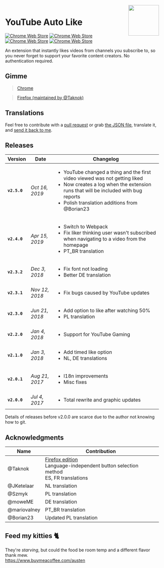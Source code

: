 <img width="100" height="100" src="https://i.imgur.com/CwAIwN6.png" align="right" />

# YouTube Auto Like

[![Chrome Web Store](	https://img.shields.io/chrome-web-store/v/loodalcnddclgnfekfomcoiipiohcdim.svg)](https://chrome.google.com/webstore/detail/youtube-auto-like/loodalcnddclgnfekfomcoiipiohcdim)
[![Chrome Web Store](	https://img.shields.io/chrome-web-store/d/loodalcnddclgnfekfomcoiipiohcdim.svg)](https://chrome.google.com/webstore/detail/youtube-auto-like/loodalcnddclgnfekfomcoiipiohcdim)
[![Chrome Web Store](	https://img.shields.io/chrome-web-store/rating/loodalcnddclgnfekfomcoiipiohcdim.svg)](https://chrome.google.com/webstore/detail/youtube-auto-like/loodalcnddclgnfekfomcoiipiohcdim)
[![Chrome Web Store](	https://img.shields.io/chrome-web-store/rating-count/loodalcnddclgnfekfomcoiipiohcdim.svg)](https://chrome.google.com/webstore/detail/youtube-auto-like/loodalcnddclgnfekfomcoiipiohcdim)

An extension that instantly likes videos from channels you subscribe to, so you never forget to support your favorite content creators. No authentication required.

## Gimme
> [Chrome](https://chrome.google.com/webstore/detail/youtube-auto-like/loodalcnddclgnfekfomcoiipiohcdim)

> [Firefox (maintained by @Taknok)](https://addons.mozilla.org/en-US/firefox/addon/youtube_auto_like/)

## Translations
Feel free to contribute with a [pull request](https://github.com/austencm/youtube-auto-like/pulls) or grab [the JSON file](https://raw.githubusercontent.com/austencm/youtube-auto-like/master/app/_locales/en/messages.json), translate it, and [send it back to me](mailto:heyausten@gmail.com).

## Releases
| Version     | Date           | Changelog |
| ----------- | -------------- | --------- |
| **`v2.5.0`** | _Oct 16, 2019_ | <ul><li>YouTube changed a thing and the first video viewed was not getting liked</li><li>Now creates a log when the extension runs that will be included with bug reports</li><li>Polish translation additions from @Borian23</li></ul> |
| **`v2.4.0`** | _Apr 15, 2019_ | <ul><li>Switch to Webpack</li><li>Fix liker thinking user wasn't subscribed when navigating to a video from the homepage</li><li>PT_BR translation</li></ul> |
| **`v2.3.2`** | _Dec 3, 2018_ | <ul><li>Fix font not loading</li><li>Better DE translation</li>
| **`v2.3.1`** | _Nov 12, 2018_ | <ul><li>Fix bugs caused by YouTube updates</li></ul> |
| **`v2.3.0`** | _Jun 21, 2018_ | <ul><li>Add option to like after watching 50%</li><li>PL translation</li></ul> |
| **`v2.2.0`** | _Jan 4, 2018_ | <ul><li>Support for YouTube Gaming</li></ul> |
| **`v2.1.0`** | _Jan 3, 2018_ | <ul><li>Add timed like option</li><li>NL, DE translations</li></ul> |
| **`v2.0.1`** | _Aug 21, 2017_ | <ul><li>I18n improvements</li><li>Misc fixes</li></ul> |
| **`v2.0.0`** | _Jul 4, 2017_ | <ul><li>Total rewrite and graphic updates</li></ul> |

Details of releases before v2.0.0 are scarce due to the author not knowing how to git.

## Acknowledgments
| Name | Contribution |
|-|-|
| @Taknok | [Firefox edition](https://addons.mozilla.org/en-US/firefox/addon/youtube_auto_like/)<br />Language-independent button selection method<br />ES, FR translations |
| @JKetelaar | NL translation |
| @Szmyk | PL translation |
| @moweME | DE translation |
| @mariovalney | PT_BR translation |
| @Borian23 | Updated PL translation |

## Feed my kitties 🐈
They're _starving_, but could the food be room temp and a different flavor thank mew.<br />
https://www.buymeacoffee.com/austen
